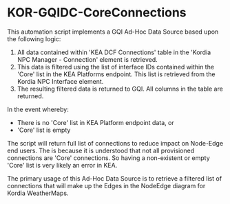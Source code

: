 # KOR-GQIDC-CoreConnections
This automation script implements a GQI Ad-Hoc Data Source based upon the following logic:

1. All data contained within 'KEA DCF Connections' table in the 'Kordia NPC Manager - Connection' element is retrieved.
1. This data is filtered using the list of interface IDs contained within the 'Core' list in the KEA Platforms endpoint. This list is retrieved from the Kordia NPC Interface element.
1. The resulting filtered data is returned to GQI. All columns in the table are returned.

In the event whereby:
- There is no 'Core' list in KEA Platform endpoint data, or
- 'Core' list is empty

The script will return full list of connections to reduce impact on Node-Edge end users. The is because it is understood that not all provisioned connections are 'Core' connections. So having a non-existent or empty 'Core' list is very likely an error in KEA.

The primary usage of this Ad-Hoc Data Source is to retrieve a filtered list of connections that will make up the Edges in the NodeEdge diagram for Kordia WeatherMaps.
